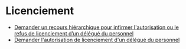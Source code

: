 # Licenciement

* [Demander un recours hiérarchique pour infirmer  l'autorisation ou le refus de licenciement d’un délégué du personnel](demander-un-recours-hierarchique-pour-infirmer-lautorisation-ou-le-refus-de-licenciement-dun-delegue-du-personnel.md)
* [Demander l'autorisation de licenciement d'un délégué du personnel](demander-lautorisation-de-licenciement-dun-delegue-du-personnel.md)
